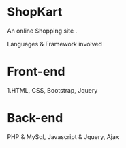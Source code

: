 # ShopKart
An online Shopping site .

Languages & Framework involved
# Front-end
1.HTML, CSS, Bootstrap, Jquery

# Back-end
PHP & MySql, Javascript & Jquery, Ajax
